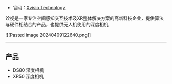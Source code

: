 + 官网：[Xvisio Technology](https://www.xvisiotech.com/?lang=zh-hans)

诠视是一家专注空间感知交互技术及XR整体解决方案的高新科技企业，提供算法与硬件相结合的产品，也提供无人机使用的深度相机

![[Pasted image 20240409122640.png]]

---
## 产品

+ DS80 深度相机
+ XR50 深度相机
